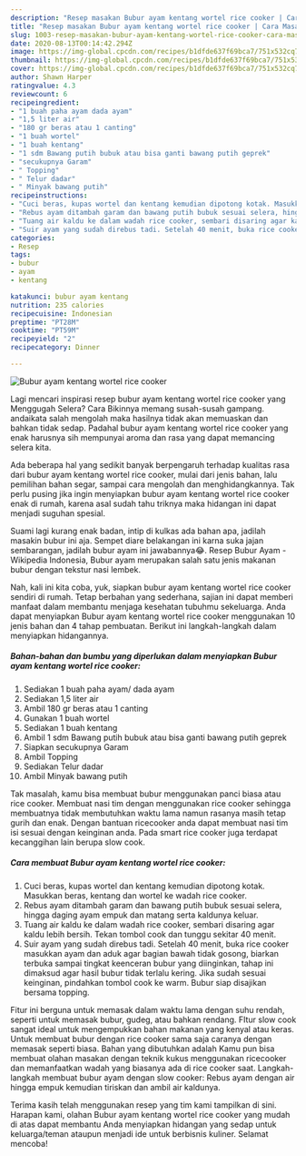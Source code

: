 ```yaml
---
description: "Resep masakan Bubur ayam kentang wortel rice cooker | Cara Masak Bubur ayam kentang wortel rice cooker Yang Lezat Sekali"
title: "Resep masakan Bubur ayam kentang wortel rice cooker | Cara Masak Bubur ayam kentang wortel rice cooker Yang Lezat Sekali"
slug: 1003-resep-masakan-bubur-ayam-kentang-wortel-rice-cooker-cara-masak-bubur-ayam-kentang-wortel-rice-cooker-yang-lezat-sekali
date: 2020-08-13T00:14:42.294Z
image: https://img-global.cpcdn.com/recipes/b1dfde637f69bca7/751x532cq70/bubur-ayam-kentang-wortel-rice-cooker-foto-resep-utama.jpg
thumbnail: https://img-global.cpcdn.com/recipes/b1dfde637f69bca7/751x532cq70/bubur-ayam-kentang-wortel-rice-cooker-foto-resep-utama.jpg
cover: https://img-global.cpcdn.com/recipes/b1dfde637f69bca7/751x532cq70/bubur-ayam-kentang-wortel-rice-cooker-foto-resep-utama.jpg
author: Shawn Harper
ratingvalue: 4.3
reviewcount: 6
recipeingredient:
- "1 buah paha ayam dada ayam"
- "1,5 liter air"
- "180 gr beras atau 1 canting"
- "1 buah wortel"
- "1 buah kentang"
- "1 sdm Bawang putih bubuk atau bisa ganti bawang putih geprek"
- "secukupnya Garam"
- " Topping"
- " Telur dadar"
- " Minyak bawang putih"
recipeinstructions:
- "Cuci beras, kupas wortel dan kentang kemudian dipotong kotak. Masukkan beras, kentang dan wortel ke wadah rice cooker."
- "Rebus ayam ditambah garam dan bawang putih bubuk sesuai selera, hingga daging ayam empuk dan matang serta kaldunya keluar."
- "Tuang air kaldu ke dalam wadah rice cooker, sembari disaring agar kaldu lebih bersih. Tekan tombol cook dan tunggu sekitar 40 menit."
- "Suir ayam yang sudah direbus tadi. Setelah 40 menit, buka rice cooker masukkan ayam dan aduk agar bagian bawah tidak gosong, biarkan terbuka sampai tingkat keenceran bubur yang diinginkan, tahap ini dimaksud agar hasil bubur tidak terlalu kering. Jika sudah sesuai keinginan, pindahkan tombol cook ke warm. Bubur siap disajikan bersama topping."
categories:
- Resep
tags:
- bubur
- ayam
- kentang

katakunci: bubur ayam kentang 
nutrition: 235 calories
recipecuisine: Indonesian
preptime: "PT28M"
cooktime: "PT59M"
recipeyield: "2"
recipecategory: Dinner

---
```



![Bubur ayam kentang wortel rice cooker](https://img-global.cpcdn.com/recipes/b1dfde637f69bca7/751x532cq70/bubur-ayam-kentang-wortel-rice-cooker-foto-resep-utama.jpg)

Lagi mencari inspirasi resep bubur ayam kentang wortel rice cooker yang Menggugah Selera? Cara Bikinnya memang susah-susah gampang. andaikata salah mengolah maka hasilnya tidak akan memuaskan dan bahkan tidak sedap. Padahal bubur ayam kentang wortel rice cooker yang enak harusnya sih mempunyai aroma dan rasa yang dapat memancing selera kita.

Ada beberapa hal yang sedikit banyak berpengaruh terhadap kualitas rasa dari bubur ayam kentang wortel rice cooker, mulai dari jenis bahan, lalu pemilihan bahan segar, sampai cara mengolah dan menghidangkannya. Tak perlu pusing jika ingin menyiapkan bubur ayam kentang wortel rice cooker enak di rumah, karena asal sudah tahu triknya maka hidangan ini dapat menjadi suguhan spesial.

Suami lagi kurang enak badan, intip di kulkas ada bahan apa, jadilah masakin bubur ini aja. Sempet diare belakangan ini karna suka jajan sembarangan, jadilah bubur ayam ini jawabannya😂. Resep Bubur Ayam - Wikipedia Indonesia, Bubur ayam merupakan salah satu jenis makanan bubur dengan tekstur nasi lembek.


Nah, kali ini kita coba, yuk, siapkan bubur ayam kentang wortel rice cooker sendiri di rumah. Tetap berbahan yang sederhana, sajian ini dapat memberi manfaat dalam membantu menjaga kesehatan tubuhmu sekeluarga. Anda dapat menyiapkan Bubur ayam kentang wortel rice cooker menggunakan 10 jenis bahan dan 4 tahap pembuatan. Berikut ini langkah-langkah dalam menyiapkan hidangannya.

<!--inarticleads1-->

##### Bahan-bahan dan bumbu yang diperlukan dalam menyiapkan Bubur ayam kentang wortel rice cooker:

1. Sediakan 1 buah paha ayam/ dada ayam
1. Sediakan 1,5 liter air
1. Ambil 180 gr beras atau 1 canting
1. Gunakan 1 buah wortel
1. Sediakan 1 buah kentang
1. Ambil 1 sdm Bawang putih bubuk atau bisa ganti bawang putih geprek
1. Siapkan secukupnya Garam
1. Ambil  Topping
1. Sediakan  Telur dadar
1. Ambil  Minyak bawang putih


Tak masalah, kamu bisa membuat bubur menggunakan panci biasa atau rice cooker. Membuat nasi tim dengan menggunakan rice cooker sehingga membuatnya tidak membutuhkan waktu lama namun rasanya masih tetap gurih dan enak. Dengan bantuan ricecooker anda dapat membuat nasi tim isi sesuai dengan keinginan anda. Pada smart rice cooker juga terdapat kecanggihan lain berupa slow cook. 

<!--inarticleads2-->

##### Cara membuat Bubur ayam kentang wortel rice cooker:

1. Cuci beras, kupas wortel dan kentang kemudian dipotong kotak. Masukkan beras, kentang dan wortel ke wadah rice cooker.
1. Rebus ayam ditambah garam dan bawang putih bubuk sesuai selera, hingga daging ayam empuk dan matang serta kaldunya keluar.
1. Tuang air kaldu ke dalam wadah rice cooker, sembari disaring agar kaldu lebih bersih. Tekan tombol cook dan tunggu sekitar 40 menit.
1. Suir ayam yang sudah direbus tadi. Setelah 40 menit, buka rice cooker masukkan ayam dan aduk agar bagian bawah tidak gosong, biarkan terbuka sampai tingkat keenceran bubur yang diinginkan, tahap ini dimaksud agar hasil bubur tidak terlalu kering. Jika sudah sesuai keinginan, pindahkan tombol cook ke warm. Bubur siap disajikan bersama topping.


Fitur ini berguna untuk memasak dalam waktu lama dengan suhu rendah, seperti untuk memasak bubur, gudeg, atau bahkan rendang. FItur slow cook sangat ideal untuk mengempukkan bahan makanan yang kenyal atau keras. Untuk membuat bubur dengan rice cooker sama saja caranya dengan memasak seperti biasa. Bahan yang dibutuhkan adalah Kamu pun bisa membuat olahan masakan dengan teknik kukus menggunakan ricecooker dan memanfaatkan wadah yang biasanya ada di rice cooker saat. Langkah-langkah membuat bubur ayam dengan slow cooker: Rebus ayam dengan air hingga empuk kemudian tiriskan dan ambil air kaldunya. 

Terima kasih telah menggunakan resep yang tim kami tampilkan di sini. Harapan kami, olahan Bubur ayam kentang wortel rice cooker yang mudah di atas dapat membantu Anda menyiapkan hidangan yang sedap untuk keluarga/teman ataupun menjadi ide untuk berbisnis kuliner. Selamat mencoba!
